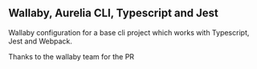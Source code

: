 ## Wallaby, Aurelia CLI, Typescript and Jest

Wallaby configuration for a base cli project which works with Typescript, Jest and Webpack.

Thanks to the wallaby team for the PR
